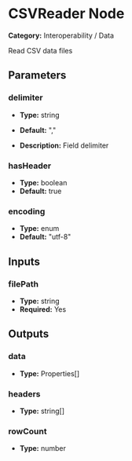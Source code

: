 
# CSVReader Node

**Category:** Interoperability / Data

Read CSV data files

## Parameters


### delimiter
- **Type:** string
- **Default:** ","


- **Description:** Field delimiter


### hasHeader
- **Type:** boolean
- **Default:** true





### encoding
- **Type:** enum
- **Default:** "utf-8"





## Inputs


### filePath
- **Type:** string
- **Required:** Yes



## Outputs


### data
- **Type:** Properties[]



### headers
- **Type:** string[]



### rowCount
- **Type:** number




